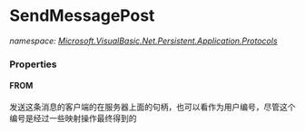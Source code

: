 ﻿# SendMessagePost
_namespace: [Microsoft.VisualBasic.Net.Persistent.Application.Protocols](./index.md)_






### Properties

#### FROM
发送这条消息的客户端的在服务器上面的句柄，也可以看作为用户编号，尽管这个编号是经过一些映射操作最终得到的
